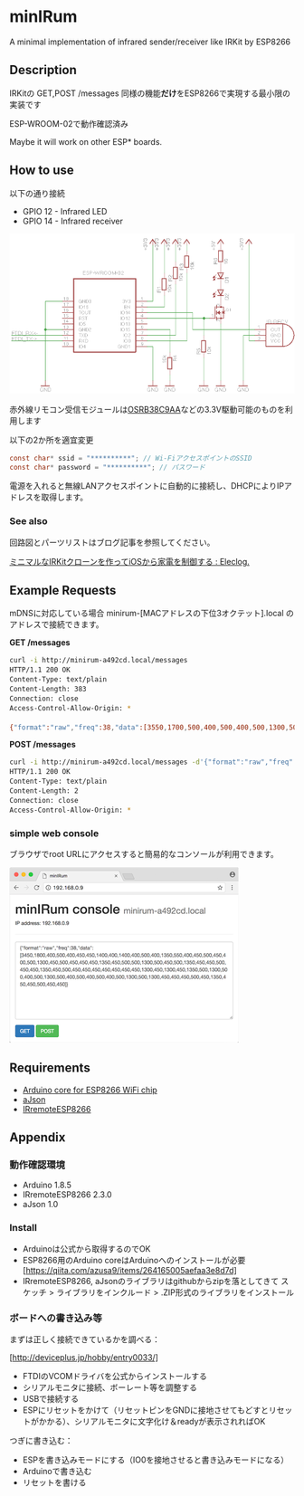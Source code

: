 minIRum
======

A minimal implementation of infrared sender/receiver like IRKit by ESP8266

## Description

IRKitの GET,POST /messages 同様の機能**だけ**をESP8266で実現する最小限の実装です

ESP-WROOM-02で動作確認済み

Maybe it will work on other ESP* boards.

## How to use

以下の通り接続

* GPIO 12 - Infrared LED
* GPIO 14 - Infrared receiver

![schematic](https://raw.githubusercontent.com/9SQ/minIRum/master/schematic.png)

赤外線リモコン受信モジュールは[OSRB38C9AA](http://akizukidenshi.com/catalog/g/gI-04659/)などの3.3V駆動可能のものを利用します

以下の2か所を適宜変更

```C
const char* ssid = "**********"; // Wi-FiアクセスポイントのSSID
const char* password = "**********"; // パスワード
```

電源を入れると無線LANアクセスポイントに自動的に接続し、DHCPによりIPアドレスを取得します。

### See also

回路図とパーツリストはブログ記事を参照してください。

[ミニマルなIRKitクローンを作ってiOSから家電を制御する : Eleclog.](http://eleclog.quitsq.com/2016/09/minirum.html)

## Example Requests

mDNSに対応している場合 minirum-[MACアドレスの下位3オクテット].local のアドレスで接続できます。

**GET /messages**

```sh
curl -i http://minirum-a492cd.local/messages
HTTP/1.1 200 OK
Content-Type: text/plain
Content-Length: 383
Connection: close
Access-Control-Allow-Origin: *

{"format":"raw","freq":38,"data":[3550,1700,500,400,500,400,500,1300,500,1300,500,400,500,1300,500,400,500,400,500,400,500,1300,500,400,500,400,500,1300,500,400,500,1300,500,400,500,1300,500,400,500,400,500,1300,500,400,500,400,500,400,500,400,500,1300,500,400,500,1300,500,1300,500,400,500,1300,500,400,500,400,500,400,500,400,500,1300,500,400,500,400,500,1300,500,400,500,400,500]}
```

**POST /messages**

```sh
curl -i http://minirum-a492cd.local/messages -d'{"format":"raw","freq":38,"data":[3550,1700,500,400,500,400,500,1300,500,1300,500,400,500,1300,500,400,500,400,500,400,500,1300,500,400,500,400,500,1300,500,400,500,1300,500,400,500,1300,500,400,500,400,500,1300,500,400,500,400,500,400,500,400,500,1300,500,400,500,1300,500,1300,500,400,500,1300,500,400,500,400,500,400,500,400,500,1300,500,400,500,400,500,1300,500,400,500,400,500]}'
HTTP/1.1 200 OK
Content-Type: text/plain
Content-Length: 2
Connection: close
Access-Control-Allow-Origin: *
```

### simple web console

ブラウザでroot URLにアクセスすると簡易的なコンソールが利用できます。

![webconsole](https://raw.githubusercontent.com/9SQ/minIRum/master/webconsole.png)

## Requirements

* [Arduino core for ESP8266 WiFi chip](https://github.com/esp8266/Arduino)
* [aJson](https://github.com/interactive-matter/aJson)
* [IRremoteESP8266](https://github.com/markszabo/IRremoteESP8266)

## Appendix

### 動作確認環境

- Arduino 1.8.5
- IRremoteESP8266 2.3.0
- aJson 1.0

### Install

- Arduinoは公式から取得するのでOK
- ESP8266用のArduino coreはArduinoへのインストールが必要 [https://qiita.com/azusa9/items/264165005aefaa3e8d7d]
- IRremoteESP8266, aJsonのライブラリはgithubからzipを落としてきて スケッチ > ライブラリをインクルード > .ZIP形式のライブラリをインストール

### ボードへの書き込み等

まずは正しく接続できているかを調べる：

[http://deviceplus.jp/hobby/entry0033/]

- FTDIのVCOMドライバを公式からインストールする
- シリアルモニタに接続、ボーレート等を調整する
- USBで接続する
- ESPにリセットをかけて（リセットピンをGNDに接地させてもどすとリセットがかかる）、シリアルモニタに文字化け＆readyが表示されればOK

つぎに書き込む：

- ESPを書き込みモードにする（IO0を接地させると書き込みモードになる）
- Arduinoで書き込む
- リセットを書ける




